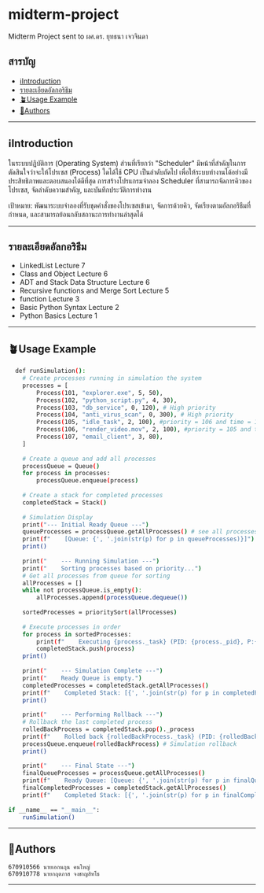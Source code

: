 # midterm-project

Midterm Project sent to ผศ.ดร. ยุทธนา เจวจินดา


## สารบัญ

- [ℹ️Introduction](#ℹ️introduction)
- [รายละเอียดอัลกอริธึม](#รายละเอียดอัลกอริธึม)
- [🪴Usage Example](#🪴usage-example)
- [👥Authors](#👥authors)

---

## ℹ️Introduction
ในระบบปฏิบัติการ (Operating System) ส่วนที่เรียกว่า "Scheduler" มีหน้าที่สำคัญในการตัดสินใจว่าจะให้โปรเซส (Process) ใดได้ใช้ CPU เป็นลำดับถัดไป เพื่อให้ระบบทำงานได้อย่างมีประสิทธิภาพและตอบสนองได้ดีที่สุด การสร้างโปรแกรมจำลอง Scheduler ที่สามารถจัดการคิวของโปรเซส, จัดลำดับความสำคัญ, และบันทึกประวัติการทำงาน

เป้าหมาย: พัฒนาระบบจำลองที่รับชุดคำสั่งของโปรเซสเข้ามา, จัดการด้วยคิว, จัดเรียงตามอัลกอริธึมที่กำหนด, และสามารถย้อนกลับสถานะการทำงานล่าสุดได้

---



## รายละเอียดอัลกอริธึม
- LinkedList Lecture 7
- Class and Object Lecture 6
- ADT and Stack Data Structure Lecture 6
- Recursive functions and Merge Sort Lecture 5
- function Lecture 3
- Basic Python Syntax Lecture 2
- Python Basics Lecture 1
---

## 🪴Usage Example
```bash
  def runSimulation():
    # Create processes running in simulation the system
    processes = [
        Process(101, "explorer.exe", 5, 50),
        Process(102, "python_script.py", 4, 30),
        Process(103, "db_service", 0, 120), # High priority
        Process(104, "anti_virus_scan", 0, 300), # High priority
        Process(105, "idle_task", 2, 100), #priority = 106 and time = 106
        Process(106, "render_video.mov", 2, 100), #priority = 105 and time = 105
        Process(107, "email_client", 3, 80),
    ]
    
    # Create a queue and add all processes
    processQueue = Queue()
    for process in processes:
        processQueue.enqueue(process)
        
    # Create a stack for completed processes
    completedStack = Stack()
    
    # Simulation Display
    print("--- Initial Ready Queue ---")
    queueProcesses = processQueue.getAllProcesses() # see all processes in queue
    print(f"    [Queue: {', '.join(str(p) for p in queueProcesses)}]")
    print()
    
    print("    --- Running Simulation ---")
    print("    Sorting processes based on priority...") 
    # Get all processes from queue for sorting
    allProcesses = []
    while not processQueue.is_empty():
        allProcesses.append(processQueue.dequeue())
        
    sortedProcesses = prioritySort(allProcesses)
    
    # Execute processes in order
    for process in sortedProcesses:
        print(f"    Executing {process._task} (PID: {process._pid}, P:{process._priority}, T:{process._time})")
        completedStack.push(process)
    print()
    
    print("    --- Simulation Complete ---")
    print("    Ready Queue is empty.")
    completedProcesses = completedStack.getAllProcesses()
    print(f"    Completed Stack: [{', '.join(str(p) for p in completedProcesses)}]")
    print()
    
    print("    --- Performing Rollback ---")
    # Rollback the last completed process
    rolledBackProcess = completedStack.pop()._process
    print(f"    Rolled back {rolledBackProcess._task} (PID: {rolledBackProcess._task}). It is now back in the ready queue.")
    processQueue.enqueue(rolledBackProcess) # Simulation rollback
    print()
    
    print("    --- Final State ---")
    finalQueueProcesses = processQueue.getAllProcesses()
    print(f"    Ready Queue: [Queue: {', '.join(str(p) for p in finalQueueProcesses)}]")
    finalCompletedProcesses = completedStack.getAllProcesses()
    print(f"    Completed Stack: [{', '.join(str(p) for p in finalCompletedProcesses)}]")
    
if __name__ == "__main__":
    runSimulation()
```

---

## 👥Authors
    670910566 นายเอกนฤน คนใหญ่
    670910778 นายกฤตภาส จงชาญสิทโธ
---
